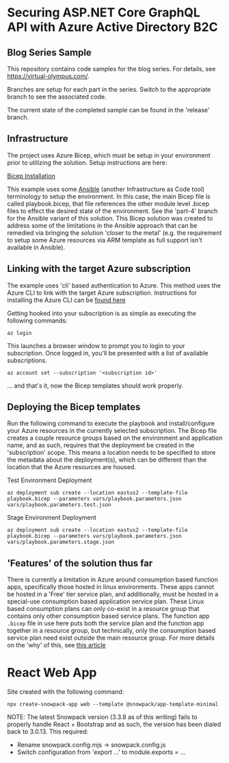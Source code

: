 # Securing ASP.NET Core GraphQL API with Azure Active Directory B2C
## Blog Series Sample

This repository contains code samples for the blog series.  For details, see https://virtual-olympus.com/.

Branches are setup for each part in the series.  Switch to the appropriate branch to see the associated code.

The current state of the completed sample can be found in the 'release' branch.

## Infrastructure

The project uses Azure Bicep, which must be setup in your environment prior to utilizing the solution.  Setup instructions are here:

[Bicep Installation](https://docs.microsoft.com/en-us/azure/azure-resource-manager/bicep/install)

This example uses some [Ansible](https://www.ansible.com) (another Infrastructure as Code tool) terminology to setup the environment.  In this case, the main Bicep file is called playbook.bicep, that file references the other module level .bicep files to effect the desired state of the environment.  See the 'part-4' branch for the Ansible variant of this solution.  This Bicep solution was created to address some of the limitations in the Ansible approach that can be remedied via bringing the solution 'closer to the metal' (e.g. the requirement to setup some Azure resources via ARM template as full support isn't available in Ansible).

## Linking with the target Azure subscription

The example uses 'cli' based authentication to Azure.  This method uses the Azure CLI to link with the target Azure subscription.  Instructions for installing the Azure CLI can be [found here](https://docs.microsoft.com/en-us/cli/azure/install-azure-cli)

Getting hooked into your subscription is as simple as executing the following commands:

```
az login
```

This launches a browser window to prompt you to login to your subscription.  Once logged in, you'll be presented with a list of available subscriptions.

```
az account set --subscription '<subscription id>'
```

... and that's it, now the Bicep templates should work properly.

## Deploying the Bicep templates

Run the following command to execute the playbook and install/configure your Azure resources in the currently selected subscription.  The Bicep file creates a couple resource groups based on the environment and application name, and as such, requires that the deployment be created in the 'subscription' scope.  This means a location needs to be specified to store the metadata about the deployment(s), which can be different than the location that the Azure resources are housed.

Test Environment Deployment
```
az deployment sub create --location eastus2 --template-file playbook.bicep --parameters vars/playbook.parameters.json vars/playbook.parameters.test.json
```

Stage Environment Deployment
```
az deployment sub create --location eastus2 --template-file playbook.bicep --parameters vars/playbook.parameters.json vars/playbook.parameters.stage.json
```

## 'Features' of the solution thus far

There is currently a limitation in Azure around consumption based function apps, specifically those hosted in linux environments.  These apps cannot be hosted in a 'Free' tier service plan, and additionally, must be hosted in a special-use consumption based application service plan.  These Linux based consumption plans can only co-exist in a resource group that contains only other consumption based service plans.  The function app `.bicep` file in use here puts both the service plan and the function app together in a resource group, but technically, only the consumption based service plan need exist outside the main resource group.  For more details on the 'why' of this, see [this article](https://github.com/Azure/Azure-Functions/wiki/Creating-Function-Apps-in-an-existing-Resource-Group)

# React Web App

Site created with the following command:

```
npx create-snowpack-app web --template @snowpack/app-template-minimal
```

NOTE:  The latest Snowpack version (3.3.8 as of this writing) fails to properly handle React + Bootstrap and as such, the version has been dialed back to 3.0.13.  This required:

* Rename snowpack.config.mjs -> snowpack.config.js
* Switch configuration from 'export ...' to module.exports = ...
